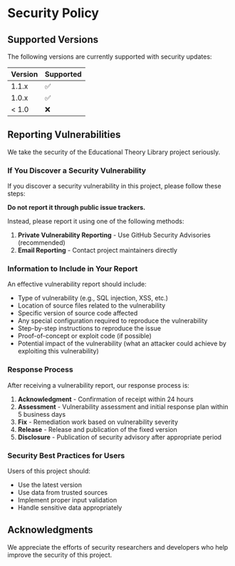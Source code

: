 # Security Policy

## Supported Versions

The following versions are currently supported with security updates:

| Version | Supported          |
| ------- | ------------------ |
| 1.1.x   | :white_check_mark: |
| 1.0.x   | :white_check_mark: |
| < 1.0   | :x:                |

## Reporting Vulnerabilities

We take the security of the Educational Theory Library project seriously.

### If You Discover a Security Vulnerability

If you discover a security vulnerability in this project, please follow these steps:

**Do not report it through public issue trackers.**

Instead, please report it using one of the following methods:

1. **Private Vulnerability Reporting** - Use GitHub Security Advisories (recommended)
2. **Email Reporting** - Contact project maintainers directly

### Information to Include in Your Report

An effective vulnerability report should include:

- Type of vulnerability (e.g., SQL injection, XSS, etc.)
- Location of source files related to the vulnerability
- Specific version of source code affected
- Any special configuration required to reproduce the vulnerability
- Step-by-step instructions to reproduce the issue
- Proof-of-concept or exploit code (if possible)
- Potential impact of the vulnerability (what an attacker could achieve by exploiting this vulnerability)

### Response Process

After receiving a vulnerability report, our response process is:

1. **Acknowledgment** - Confirmation of receipt within 24 hours
2. **Assessment** - Vulnerability assessment and initial response plan within 5 business days
3. **Fix** - Remediation work based on vulnerability severity
4. **Release** - Release and publication of the fixed version
5. **Disclosure** - Publication of security advisory after appropriate period

### Security Best Practices for Users

Users of this project should:

- Use the latest version
- Use data from trusted sources
- Implement proper input validation
- Handle sensitive data appropriately

## Acknowledgments

We appreciate the efforts of security researchers and developers who help improve the security of this project.
